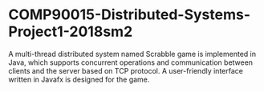 # COMP90015-Distributed-Systems-Project1-2018sm2
A multi-thread distributed system named Scrabble game is implemented in Java, which supports concurrent operations and communication between clients and the server based on TCP protocol. A user-friendly interface written in Javafx is designed for the game.

